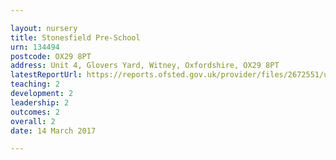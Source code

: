 ```yaml
---

layout: nursery
title: Stonesfield Pre-School
urn: 134494
postcode: OX29 8PT
address: Unit 4, Glovers Yard, Witney, Oxfordshire, OX29 8PT
latestReportUrl: https://reports.ofsted.gov.uk/provider/files/2672551/urn/134494.pdf
teaching: 2
development: 2
leadership: 2
outcomes: 2
overall: 2
date: 14 March 2017

---
```

